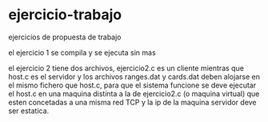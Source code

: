 # ejercicio-trabajo

ejercicios de propuesta de trabajo 

el ejercicio 1 se compila y se ejecuta sin mas

el ejercicio 2  tiene dos archivos, ejercicio2.c es un cliente mientras que host.c es el servidor y los archivos ranges.dat y cards.dat deben alojarse en el mismo fichero que host.c, para que el sistema funcione se deve ejecutar el host.c en una maquina distinta a la de ejercicio2.c (o maquina virtual) que esten concetadas a una misma red TCP y la ip de la maquina servidor deve ser estatica.
